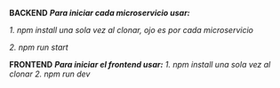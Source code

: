 **BACKEND**
***Para iniciar cada microservicio usar:***

*1. npm install una sola vez al clonar, ojo es por cada microservicio*

*2. npm run start*

**FRONTEND**
***Para iniciar el frontend usar:***
*1. npm install una sola vez al clonar*
*2. npm run dev*